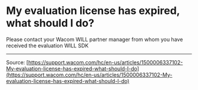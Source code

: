 # My evaluation license has expired, what should I do?

Please contact your Wacom WILL partner manager from whom you have received the evaluation WILL SDK

---
Source: [https://support.wacom.com/hc/en-us/articles/1500006337102-My-evaluation-license-has-expired-what-should-I-do](https://support.wacom.com/hc/en-us/articles/1500006337102-My-evaluation-license-has-expired-what-should-I-do)
